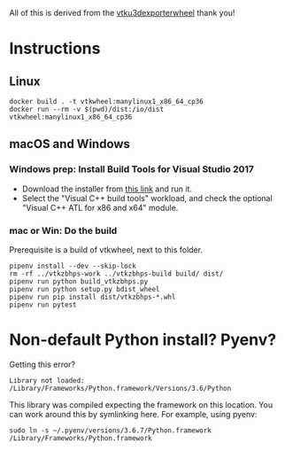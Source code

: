All of this is derived from the [vtku3dexporterwheel](https://github.com/berendkleinhaneveld/vtku3dexporterwheel) thank you!

# Instructions

## Linux

```
docker build . -t vtkwheel:manylinux1_x86_64_cp36
docker run --rm -v $(pwd)/dist:/io/dist vtkwheel:manylinux1_x86_64_cp36
```

## macOS and Windows

### Windows prep: Install Build Tools for Visual Studio 2017

- Download the installer from [this link](https://visualstudio.microsoft.com/thank-you-downloading-visual-studio/?sku=BuildTools&rel=15) and run it. 
- Select the "Visual C++ build tools" workload, and check the optional "Visual C++ ATL for x86 and x64" module.

### mac or Win: Do the build

Prerequisite is a build of vtkwheel, next to this folder.

```
pipenv install --dev --skip-lock
rm -rf ../vtkzbhps-work ../vtkzbhps-build build/ dist/
pipenv run python build_vtkzbhps.py
pipenv run python setup.py bdist_wheel
pipenv run pip install dist/vtkzbhps-*.whl
pipenv run pytest
```

# Non-default Python install? Pyenv? 

Getting this error?
```
Library not loaded: /Library/Frameworks/Python.framework/Versions/3.6/Python
```

This library was compiled expecting the framework on this location. You can work
around this by symlinking here. For example, using pyenv:

```
sudo ln -s ~/.pyenv/versions/3.6.7/Python.framework /Library/Frameworks/Python.framework
```

